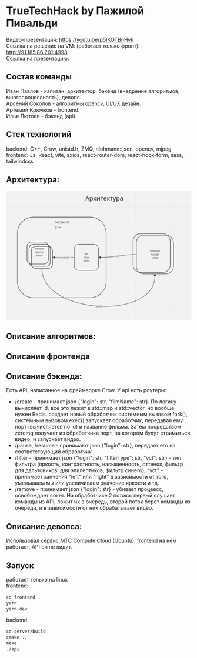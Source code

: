 # TrueTechHack by Пажилой Пивальди

Видео-презентация: https://youtu.be/p5IKOTBnHvk \
Ссылка на решение на VM: (работает только фронт): http://91.185.86.201:4998 \
Ссылка на презентацию: 

## Состав команды
Иван Павлов - капитан, архитектор, бэкенд (внедрение алгоритмов, многопроцессность), девопс.\
Арсений Соколов - алгоритмы opencv, UI/UX дезайн.\
Артемий Крючков - frontend.\
Илья Лютоев - бэкенд (api).

## Стек технологий
backend: C++, Crow, unistd.h, ZMQ, nlohmann::json, opencv, mjpeg\
frontend: Js, React, vite, axios, react-router-dom, react-hook-form, sass, tailwindcss

## Архитектура:
<img width="720" alt="image" src="./architect.png">

## Описание алгоритмов:

## Описание фронтенда

## Описание бэкенда:
Есть API, написанное на фреймворке Crow. У api есть роутеры:
- /create - принимает json {"login": str, "filmName": str}. По логину вычисляет id, все это лежит в std::map и std::vector, но вообще нужен Redis. создает новый обработчик системным вызовом fork(), системным вызовом exec() запускает обработчик, передавая ему порт (вычисляется по id) и название фильма. Затем  посредством zeromq получает из обработчика порт, на котором будут стримиться видео, и запускает видео.
- /pause, /resume - принимают json {"login": str}, передает его на соответствующий обработчик
- /filter - принимает json {"login": str, "filterType": str, "vct": str} - тип фильтра (яркость, контрастность, насыщенность, оттенок, фильтр для дальтоников, для эпилептиков, фильтр синего), "vct" - принимает занчения "left" или "right" в зависимости от того, уменьшаем мы или увеличиваем значение яркости и тд.
- /remove - принимает json {"login": str} - убивает процеесс, освобождает сокет.
На обработчике 2 потока: первый слушает команды из API, ложит их в очередь, второй поток берет команды из очереди, и в зависимости от них обрабатывает видео.

## Описание девопса:
Использовал сервис МТС Compute Cloud (Ubuntu). frontend на нем работает, API он не видит.

## Запуск
работает только на linux\
frontend:
```
cd frontend
yarn
yarn dev
```
backend:
```
cd server/build
cmake ..
make
./api
```

